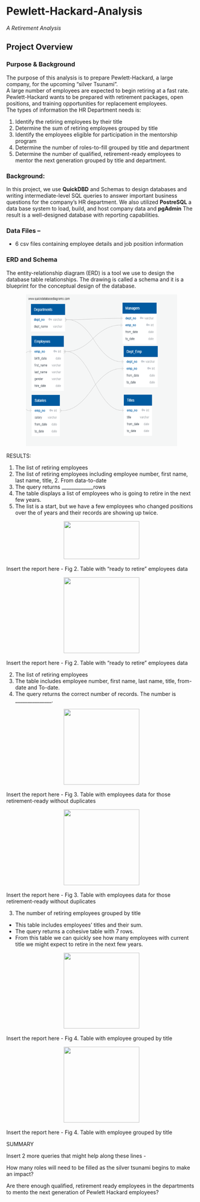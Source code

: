 # Pewlett-Hackard-Analysis
*A Retirement Analysis*

## Project Overview 
 
### Purpose & Background
 
The purpose of this analysis is to prepare Pewlett-Hackard, a large company, for the upcoming “silver Tsunami”.  
A large number of employees are expected to begin retiring at a fast rate.  Pewlett-Hackard wants to be prepared 
with retirement packages, open positions, and training opportunities for replacement employees.    
The types of information the HR Department needs is: 
1.	 Identify the retiring employees by their title
2.  Determine the sum of retiring employees grouped by title
3.	 Identify the employees eligible for participation in the mentorship program
4.	 Determine the number of roles-to-fill grouped by title and department
5.	 Determine the number of qualified, retirement-ready employees to mentor 
the next generation grouped by title and department.   


### Background:  
In this project, we use **QuickDBD** and Schemas to design databases and writing intermediate-level SQL queries 
to answer important business questions for the company’s HR department. We also utilized **PostreSQL** a data base 
system to load, build, and host company data and **pgAdmin** The result is a well-designed database with reporting capabilities.   

### Data Files – 
-	6 csv files containing employee details and job position information 

### ERD and Schema
The entity-relationship diagram (ERD) is a tool we use to design the database table relationships. 
The drawing is called a schema and it is a blueprint for the conceptual design of the database.    

<p align="center">
  <img width="400" height="400" src="https://github.com/mjrotter4445/Pewlett-Hackard-Analysis/blob/main/Pewlett_Hackard_Analysis_Folder/EmployeeDB.png">
</p>

RESULTS:  
1.	The list of retiring employees 
2.	The list of retiring employees including employee number, first name, last name, title, 2.	From data-to-date
3.	The query returns _____________rows
4. The table displays a list of employees who is going to retire in the next few years.  
5. The list is a start, but we have a few employees who changed positions over the
  of	years and their records are showing up twice.   

<p align="center">
   <img width="200" height="100" src="xxxxxxx.png">
</p>  Insert the report here -  Fig 2.  Table with “ready to retire” employees data
<p align="center">
   <img width="200" height="200" src="xxxxxxx.png">
</p>  Insert the report here -  Fig 2.  Table with “ready to retire” employees data

2.	The list of retiring employees 
1. The table includes employee number, first name, last name, title, from-date and
To-date. 
2.	The query returns the correct number of records.  The number is _______________.

<p align="center">
  <img width="200" height="200" src="xxxxxxx.png">
</p>  Insert the report here -  Fig 3.  Table with employees data for those retirement-ready without duplicates
<p align="center">
  <img width="200" height="200" src="xxxxxxx.png">
</p>  Insert the report here -  Fig 3.  Table with employees data for those retirement-ready without duplicates

3.	The number of retiring employees grouped by title  
   - This table includes employees’ titles and their sum. 
   - The query returns a cohesive table with 7 rows.  
   - From this table we can quickly see how many employees with current title we might expect to  retire in the next few years.   

<p align="center">
  <img width="200" height="200" src="xxxxxxx.png">
</p>  Insert the report here -  Fig 4.  Table with employee grouped by title
  
<p align="center">
  <img width="200" height="200" src="xxxxxxx.png">
</p>  Insert the report here -  Fig 4.  Table with employee grouped by title
  

SUMMARY 

Insert 2 more queries that might help along these lines -  

How many roles will need to be filled as the silver tsunami begins to make an impact? 

Are there enough qualified, retirement ready employees in the departments to mento the next generation of Pewlett Hackard employees?  


